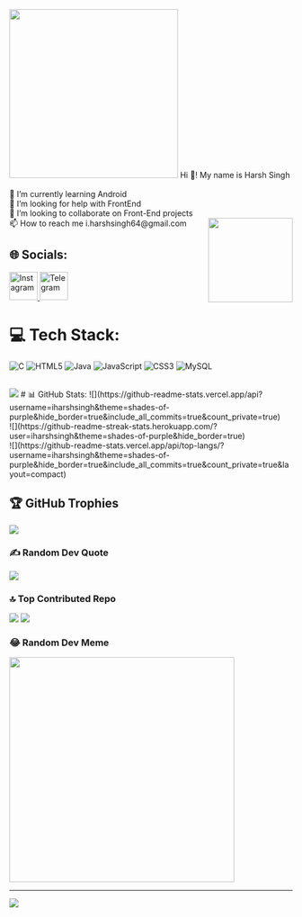 <img  height="300" src="https://user-images.githubusercontent.com/74038190/221352989-518609ab-b4d1-459e-929f-a08cd2bd9b3c.gif"  />
Hi 👋! My name is Harsh Singh<br><br>🌱 I’m currently learning Android<br>🤝 I’m looking for help with FrontEnd<br>👯 I’m looking to collaborate on Front-End projects<br>📫 How to reach me i.harshsingh64@gmail.com <img align="right" height="150" src="https://media.tenor.com/whgQwNlVvNkAAAAi/xero-code.gif"  />


## 🌐 Socials:
<a href="https://instagram.com/haarshu___">
  <img src="https://user-images.githubusercontent.com/74038190/235294013-a33e5c43-a01c-43f6-b44d-a406d8b4ab75.gif" alt="Instagram" height="50">
</a>
<a href="https://t.me/contact/1707819326:RbPm2Sdh77pe3oqM">
  <img src="https://imgs.search.brave.com/gNB_y8VR2EU0XAUb-p_z-ZTCGjtojlZ6Ob-kBkKmfdk/rs:fit:860:0:0/g:ce/aHR0cHM6Ly9tZWRp/YS50ZW5vci5jb20v/NU1xR0VuSFNRV0FB/QUFBai9qb2luLW9m/ZmljaWFsLWdydXAu/Z2lm.gif" alt="Telegram" height="50">
</a>

# 💻 Tech Stack:
![C](https://img.shields.io/badge/c-%2300599C.svg?style=flat&logo=c&logoColor=white) ![HTML5](https://img.shields.io/badge/html5-%23E34F26.svg?style=flat&logo=html5&logoColor=white) ![Java](https://img.shields.io/badge/java-%23ED8B00.svg?style=flat&logo=openjdk&logoColor=white) ![JavaScript](https://img.shields.io/badge/javascript-%23323330.svg?style=flat&logo=javascript&logoColor=%23F7DF1E) ![CSS3](https://img.shields.io/badge/css3-%231572B6.svg?style=flat&logo=css3&logoColor=white) ![MySQL](https://img.shields.io/badge/mysql-%2300000f.svg?style=flat&logo=mysql&logoColor=white)

<br>

<img src="https://user-images.githubusercontent.com/74038190/213910845-af37a709-8995-40d6-be59-724526e3c3d7.gif" />
# 📊 GitHub Stats:
![](https://github-readme-stats.vercel.app/api?username=iharshsingh&theme=shades-of-purple&hide_border=true&include_all_commits=true&count_private=true)<br/>
![](https://github-readme-streak-stats.herokuapp.com/?user=iharshsingh&theme=shades-of-purple&hide_border=true)<br/>
![](https://github-readme-stats.vercel.app/api/top-langs/?username=iharshsingh&theme=shades-of-purple&hide_border=true&include_all_commits=true&count_private=true&layout=compact)

## 🏆 GitHub Trophies
![](https://github-profile-trophy.vercel.app/?username=iharshsingh&theme=radical&no-frame=false&no-bg=true&margin-w=4)

### ✍️ Random Dev Quote
![](https://quotes-github-readme.vercel.app/api?type=horizontal&theme=radical)

### 🔝 Top Contributed Repo
![](https://github-contributor-stats.vercel.app/api?username=iharshsingh&limit=5&theme=gruvbox&combine_all_yearly_contributions=true)
<img src="https://user-images.githubusercontent.com/74038190/212284136-03988914-d899-44b4-b1d9-4eeccf656e44.gif" />

### 😂 Random Dev Meme
<img  height="100" src='https://randommeme-five.vercel.app/' style="height: 400px;"/>

---
[![](https://visitcount.itsvg.in/api?id=iharshsingh&icon=6&color=5)](https://visitcount.itsvg.in)

<!-- Proudly created with GPRM ( https://gprm.itsvg.in ) -->

